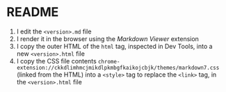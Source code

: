 # README

1. I edit the `<version>.md` file
2. I render it in the browser using the _Markdown Viewer_ extension
3. I copy the outer HTML of the `html` tag, inspected in Dev Tools, into a new `<version>.html` file
4. I copy the CSS file contents `chrome-extension://ckkdlimhmcjmikdlpkmbgfkaikojcbjk/themes/markdown7.css` (linked from the HTML) into a `<style>` tag to replace the `<link>` tag, in the `<version>.html` file
